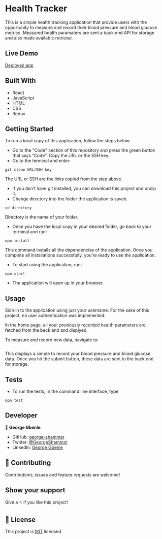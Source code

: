 # Health Tracker

This is a simple health tracking application that provide users with the opportunity to measure and record their blood pressure and blood glucose metrics. Measured health paramaters are sent a back end API for storage and also made available retrieval.

## Live Demo
[Deployed app](https://brave-shaw-64c6c4.netlify.app/)

## Built With
- React
- JavaScript
- HTML
- CSS
- Redux

## Getting Started

To run a local copy of this application, follow the steps below:

- Go to the "Code" section of this repository and press the green button that says "Code". Copy the URL or the SSH key.
- Go to the terminal and enter:
```
git clone URL/SSH key
```

The URL or SSH are the links copied from the step above.

- If you don't have git installed, you can download this project and unzip it.
- Change directory into the folder the application is saved.
```
cd directory
```
Directory is the name of your folder.

- Once you have the local copy in your desired folder, go back to your terminal and run:
```
npm install
```
This command installs all the dependencies of the application. Once you complete all installations successfully, you're ready to use the application.

- To start using the application, run:
```
npm start
```
- The application will open up in your browser.

## Usage

Sidn in to the application using just your username. For the sake of this project, no user authentication was implemented.

In the home page, all your previously recorded health parameters are fetched from the beck end and displyed. 

To measure and record new data, navigate to:

```Add metrics button
```

This displays a simple to record your blood pressure and blood glucose data. Once you hit the submit button, these data are sent to the back end for storage.

## Tests

- To run the tests, in the command line interface, type 
```
npm test
```

## Developer

👤 **George Gbenle**

- GitHub: [george-shammar](https://github.com/george-shammar)
- Twitter: [@GeorgeShammar](https://twitter.com/GeorgeShammar)
- LinkedIn: [George Gbenle](https://www.linkedin.com/in/georgegbenle/)

## 🤝 Contributing

Contributions, issues and feature requests are welcome!

## Show your support

Give a ⭐️ if you like this project!

## 📝 License

This project is [MIT](LICENSE) licensed.